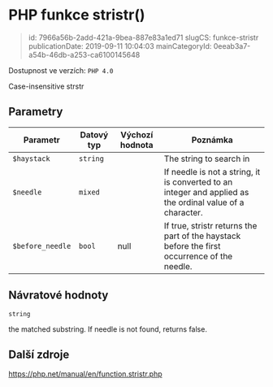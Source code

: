PHP funkce stristr()
================================

> id: 7966a56b-2add-421a-9bea-887e83a1ed71
> slugCS: funkce-stristr
> publicationDate: 2019-09-11 10:04:03
> mainCategoryId: 0eeab3a7-a54b-46db-a253-ca6100145648

Dostupnost ve verzích: `PHP 4.0`

Case-insensitive <function>strstr</function>


Parametry
--------------

| Parametr | Datový typ | Výchozí hodnota | Poznámka |
|-----|-----|-----|-----|
| `$haystack` | `string` |  | The string to search in |
| `$needle` | `mixed` |  | If needle is not a string, it is converted to an integer and applied as the ordinal value of a character. |
| `$before_needle` | `bool` | null | If true, stristr returns the part of the haystack before the first occurrence of the needle. |


Návratové hodnoty
----------------

`string`

the matched substring. If needle is not
found, returns false.

Další zdroje
------------

https://php.net/manual/en/function.stristr.php
